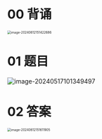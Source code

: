 # 00 背诵

<img src="https://cvp.oss-cn-shanghai.aliyuncs.com/picgo/202406121514518.png" alt="image-20240612151422686" style="zoom:50%;" />



# 01 题目

![image-20240517101349497](https://cvp.oss-cn-shanghai.aliyuncs.com/picgo/202405171013574.png)

# 02 答案

<img src="https://cvp.oss-cn-shanghai.aliyuncs.com/picgo/202406121516906.png" alt="image-20240612151611905" style="zoom:50%;" />